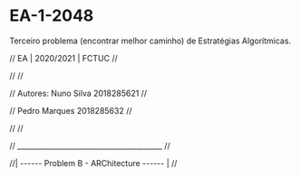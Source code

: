 # EA-1-2048
Terceiro problema (encontrar melhor caminho) de Estratégias Algorítmicas.


//      EA   |   2020/2021   |   FCTUC       //

//                                           //

// Autores:     Nuno Silva      2018285621   //

//              Pedro Marques   2018285632   //

//                                           //

// ________________________________________  //

//| ------ Problem B - ARChitecture ------ | //
